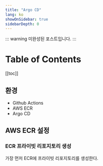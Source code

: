 ```yaml
---
title: "Argo CD"
lang: ko
showOnSidebar: true
sidebarDepth: 0
---
```


::: warning
미완성된 포스트입니다.
:::

# Table of Contents
[[toc]]

## 환경
- Github Actions
- AWS ECR
- Argo CD

## AWS ECR 설정
### ECR 프라이빗 리포지토리 생성
가장 먼저 ECR에 프라이빗 리포지토리를 생성한다.

### 